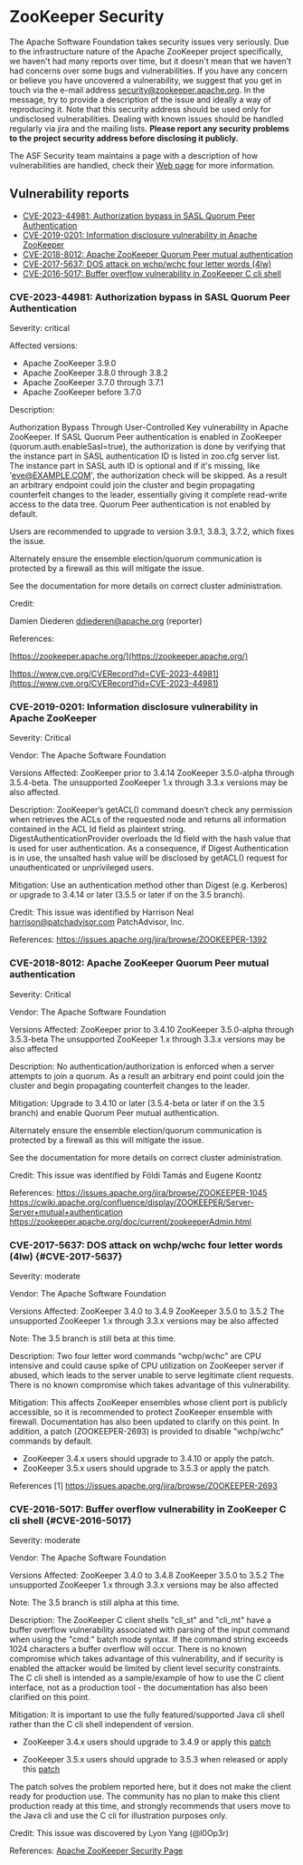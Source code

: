 <!--
Licensed under the Apache License, Version 2.0 (the "License");
you may not use this file except in compliance with the License.
You may obtain a copy of the License at

http://www.apache.org/licenses/LICENSE-2.0

Unless required by applicable law or agreed to in writing, software
distributed under the License is distributed on an "AS IS" BASIS,
WITHOUT WARRANTIES OR CONDITIONS OF ANY KIND, either express or implied.
See the License for the specific language governing permissions and
limitations under the License.
//-->

# ZooKeeper Security

The Apache Software Foundation takes security issues very seriously. Due to the infrastructure
nature of the Apache ZooKeeper project specifically, we haven't had many reports over time, but
it doesn't mean that we haven't had concerns over some bugs and vulnerabilities. If you have any
concern or believe you have uncovered a vulnerability, we suggest that you get in touch via the 
e-mail address <a href="mailto:security@zookeeper.apache.org?Subject=[SECURITY] My security issue"
target="_top">security@zookeeper.apache.org</a>. In the message, try to provide a description of
the issue and ideally a way of reproducing it. Note that this security address should be used
only for undisclosed vulnerabilities. Dealing with known issues should be handled regularly 
via jira and the mailing lists. **Please report any security problems to the project security
address before disclosing it publicly.**  

The ASF Security team maintains a page with a description of how vulnerabilities are handled, check
their <a href="https://www.apache.org/security/">Web page</a> for more information.

## Vulnerability reports

* [CVE-2023-44981: Authorization bypass in SASL Quorum Peer Authentication](#CVE-2023-44981)
* [CVE-2019-0201: Information disclosure vulnerability in Apache ZooKeeper](#CVE-2019-0201)
* [CVE-2018-8012: Apache ZooKeeper Quorum Peer mutual authentication](#CVE-2018-8012)
* [CVE-2017-5637: DOS attack on wchp/wchc four letter words (4lw)](#CVE-2017-5637)
* [CVE-2016-5017: Buffer overflow vulnerability in ZooKeeper C cli shell](#CVE-2016-5017)


<a name="CVE-2023-44981"></a>
### CVE-2023-44981: Authorization bypass in SASL Quorum Peer Authentication

Severity: critical

Affected versions:

- Apache ZooKeeper 3.9.0
- Apache ZooKeeper 3.8.0 through 3.8.2
- Apache ZooKeeper 3.7.0 through 3.7.1
- Apache ZooKeeper before 3.7.0

Description:

Authorization Bypass Through User-Controlled Key vulnerability in Apache ZooKeeper. If SASL Quorum Peer authentication is enabled in ZooKeeper (quorum.auth.enableSasl=true), the authorization is done by verifying that the instance part in SASL authentication ID is listed in zoo.cfg server list. The instance part in SASL auth ID is optional and if it's missing, like 'eve@EXAMPLE.COM', the authorization check will be skipped. As a result an arbitrary endpoint could join the cluster and begin propagating counterfeit changes to the leader, essentially giving it complete read-write access to the data tree. Quorum Peer authentication is not enabled by default.

Users are recommended to upgrade to version 3.9.1, 3.8.3, 3.7.2, which fixes the issue.

Alternately ensure the ensemble election/quorum communication is protected by a firewall as this will mitigate the issue.

See the documentation for more details on correct cluster administration.

Credit:

Damien Diederen <ddiederen@apache.org> (reporter)

References:

[https://zookeeper.apache.org/](https://zookeeper.apache.org/)

[https://www.cve.org/CVERecord?id=CVE-2023-44981](https://www.cve.org/CVERecord?id=CVE-2023-44981)


<a name="CVE-2019-0201"></a>
### CVE-2019-0201: Information disclosure vulnerability in Apache ZooKeeper

Severity: Critical
 
Vendor: 
The Apache Software Foundation
 
Versions Affected: 
ZooKeeper prior to 3.4.14
ZooKeeper 3.5.0-alpha through 3.5.4-beta. 
The unsupported ZooKeeper 1.x through 3.3.x versions may be also affected.
 
Description: 
ZooKeeper’s getACL() command doesn’t check any permission when retrieves the ACLs of the requested node 
and returns all information contained in the ACL Id field as plaintext string. DigestAuthenticationProvider 
overloads the Id field with the hash value that is used for user authentication. As a consequence, 
if Digest Authentication is in use, the unsalted hash value will be disclosed by getACL() request 
for unauthenticated or unprivileged users.
 
Mitigation: 
Use an authentication method other than Digest (e.g. Kerberos) or upgrade to 3.4.14 or later (3.5.5 
or later if on the 3.5 branch).
 
Credit: 
This issue was identified by Harrison Neal <harrison@patchadvisor.com> PatchAdvisor, Inc.
 
References: 
https://issues.apache.org/jira/browse/ZOOKEEPER-1392


<a name="CVE-2018-8012"></a>
### CVE-2018-8012: Apache ZooKeeper Quorum Peer mutual authentication

Severity: Critical

Vendor:
The Apache Software Foundation

Versions Affected:
ZooKeeper prior to 3.4.10
ZooKeeper 3.5.0-alpha through 3.5.3-beta
The unsupported ZooKeeper 1.x through 3.3.x versions may be also affected

Description:
No authentication/authorization is enforced when a server attempts to join a quorum. As a result an
arbitrary end point could join the cluster and begin propagating counterfeit changes to the leader.

Mitigation:
Upgrade to 3.4.10 or later (3.5.4-beta or later if on the 3.5 branch) and enable Quorum Peer mutual
authentication.

Alternately ensure the ensemble election/quorum communication is protected by a firewall as this
will mitigate the issue.

See the documentation for more details on correct cluster administration.

Credit:
This issue was identified by Földi Tamás and Eugene Koontz

References:
https://issues.apache.org/jira/browse/ZOOKEEPER-1045
https://cwiki.apache.org/confluence/display/ZOOKEEPER/Server-Server+mutual+authentication
https://zookeeper.apache.org/doc/current/zookeeperAdmin.html


<a name="CVE-2017-5637"></a>
### CVE-2017-5637: DOS attack on wchp/wchc four letter words (4lw) {#CVE-2017-5637}

Severity: moderate

Vendor:
The Apache Software Foundation

Versions Affected:
ZooKeeper 3.4.0 to 3.4.9
ZooKeeper 3.5.0 to 3.5.2
The unsupported ZooKeeper 1.x through 3.3.x versions may be also affected

Note: The 3.5 branch is still beta at this time.

Description:
Two four letter word commands “wchp/wchc” are CPU intensive and could cause spike of CPU utilization
on ZooKeeper server if abused,
which leads to the server unable to serve legitimate client requests. There is no known compromise
which takes advantage of this vulnerability.

Mitigation:
This affects ZooKeeper ensembles whose client port is publicly accessible, so it is recommended to
protect ZooKeeper ensemble with firewall.
Documentation has also been updated to clarify on this point. In addition, a patch (ZOOKEEPER-2693)
is provided to disable "wchp/wchc” commands
by default.
- ZooKeeper 3.4.x users should upgrade to 3.4.10 or apply the patch.
- ZooKeeper 3.5.x users should upgrade to 3.5.3 or apply the patch.

References
[1] https://issues.apache.org/jira/browse/ZOOKEEPER-2693


<a name="CVE-2016-5017"></a>
### CVE-2016-5017: Buffer overflow vulnerability in ZooKeeper C cli shell {#CVE-2016-5017}

Severity: moderate

Vendor:
The Apache Software Foundation

Versions Affected:
ZooKeeper 3.4.0 to 3.4.8
ZooKeeper 3.5.0 to 3.5.2
The unsupported ZooKeeper 1.x through 3.3.x versions may be also affected

Note: The 3.5 branch is still alpha at this time.

Description:
The ZooKeeper C client shells "cli_st" and "cli_mt" have a buffer
overflow vulnerability associated with parsing of the input command
when using the "cmd:<cmd>" batch mode syntax. If the command string
exceeds 1024 characters a buffer overflow will occur. There is no
known compromise which takes advantage of this vulnerability, and if
security is enabled the attacker would be limited by client level
security constraints. The C cli shell is intended as a sample/example
of how to use the C client interface, not as a production tool - the
documentation has also been clarified on this point.

Mitigation:
It is important to use the fully featured/supported Java cli shell rather
than the C cli shell independent of version.

- ZooKeeper 3.4.x users should upgrade to 3.4.9 or apply this
[patch](https://gitbox.apache.org/repos/asf?p=zookeeper.git;a=commitdiff;h=27ecf981a15554dc8e64a28630af7a5c9e2bdf4f)

- ZooKeeper 3.5.x users should upgrade to 3.5.3 when released or apply
this [patch](https://gitbox.apache.org/repos/asf?p=zookeeper.git;a=commitdiff;h=f09154d6648eeb4ec5e1ac8a2bacbd2f8c87c14a)

The patch solves the problem reported here, but it does not make the
client ready for production use. The community has no plan to make
this client production ready at this time, and strongly recommends that
users move to the Java cli and use the C cli for illustration purposes only.


Credit:
This issue was discovered by Lyon Yang (@l0Op3r)

References:
[Apache ZooKeeper Security Page](https://zookeeper.apache.org/security.html)

